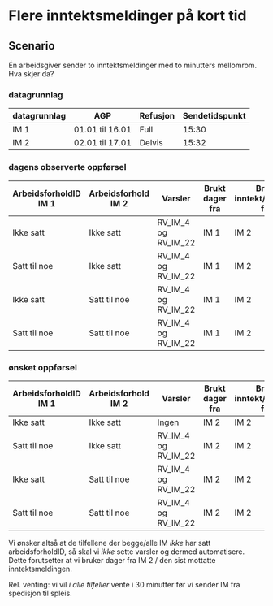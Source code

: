 # Flere inntektsmeldinger på kort tid

## Scenario

Én arbeidsgiver sender to inntektsmeldinger med to minutters mellomrom. Hva skjer da?

### datagrunnlag

| datagrunnlag | AGP             | Refusjon | Sendetidspunkt |
|--------------|-----------------|----------|----------------|
| IM 1         | 01.01 til 16.01 | Full     | 15:30          |
| IM 2         | 02.01 til 17.01 | Delvis   | 15:32          |

### dagens observerte oppførsel

| ArbeidsforholdID IM 1 | Arbeidsforhold IM 2 | Varsler             | Brukt dager fra | Brukt inntekt/refusjon fra |
|-----------------------|---------------------|---------------------|-----------------|----------------------------|
| Ikke satt             | Ikke satt           | RV_IM_4 og RV_IM_22 | IM 1            | IM 2                       |
| Satt til noe          | Ikke satt           | RV_IM_4 og RV_IM_22 | IM 1            | IM 2                       |
| Ikke satt             | Satt til noe        | RV_IM_4 og RV_IM_22 | IM 1            | IM 2                       |
| Satt til noe          | Satt til noe        | RV_IM_4 og RV_IM_22 | IM 1            | IM 2                       |

### ønsket oppførsel

| ArbeidsforholdID IM 1 | Arbeidsforhold IM 2 | Varsler             | Brukt dager fra | Brukt inntekt/refusjon fra |
|-----------------------|---------------------|---------------------|-----------------|----------------------------|
| Ikke satt             | Ikke satt           | Ingen               | IM 2            | IM 2                       |
| Satt til noe          | Ikke satt           | RV_IM_4 og RV_IM_22 | IM 2            | IM 2                       |
| Ikke satt             | Satt til noe        | RV_IM_4 og RV_IM_22 | IM 2            | IM 2                       |
| Satt til noe          | Satt til noe        | RV_IM_4 og RV_IM_22 | IM 2            | IM 2                       |

Vi ønsker altså at de tilfellene der begge/alle IM _ikke_ har satt arbeidsforholdID, så skal vi _ikke_ sette varsler og dermed automatisere. Dette forutsetter at vi bruker dager fra IM 2 / den sist mottatte inntektsmeldingen.

Rel. venting: vi vil _i alle tilfeller_ vente i 30 minutter før vi sender IM fra spedisjon til spleis.
